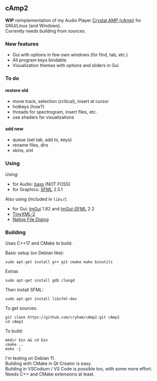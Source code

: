 ## cAmp2

**WIP** reimplementation of my Audio Player [Crystal AMP (cAmp)](http://cryham.tuxfamily.org/portfolio/2010_camp/) for GNU/Linux (and Windows).  
Currently needs building from sources.  

### New features

* Gui with options in few own windows (for find, tab, etc.)
* All program keys bindable
* Visualization themes with options and sliders in Gui

### To do
#### restore old

* move track, selection (critical), insert at cursor
* hotkeys (how?)
* threads for spectrogram, insert files, etc.
* use shaders for visualizations

#### add new

* queue (set tab, add to, keys)
* rename files, dirs
* skins, xml


### Using

Using:
* for Audio: [bass](https://www.un4seen.com/bass.html) (NOT FOSS)
* for Graphics: [SFML](https://www.sfml-dev.org/) 2.5.1

Also using (included in `libs/`):
* for Gui: [ImGui](https://github.com/ocornut/imgui) 1.82 and [ImGui-SFML](https://github.com/eliasdaler/imgui-sfml) 2.2
* [TinyXML-2](https://github.com/leethomason/tinyxml2)
* [Native File Dialog](https://github.com/mlabbe/nativefiledialog)


### Building
Uses C++17 and CMake to build.

Basic setup (on Debian like):
```
sudo apt-get install g++ git cmake make binutils
```
Extras
```
sudo apt-get install gdb clangd
```
Then install SFML:
```
sudo apt-get install libsfml-dev 
```
To get sources:
```
git clone https://github.com/cryham/cAmp2.git cAmp2
cd cAmp2
```
To build:
```
mkdir bin && cd bin
cmake ..
make -j
```

I'm testing on Debian 11.  
Building with CMake in Qt Creator is easy.  
Building in VSCodium / VS Code is possible too, with some more effort. Needs C++ and CMake extensions at least.

